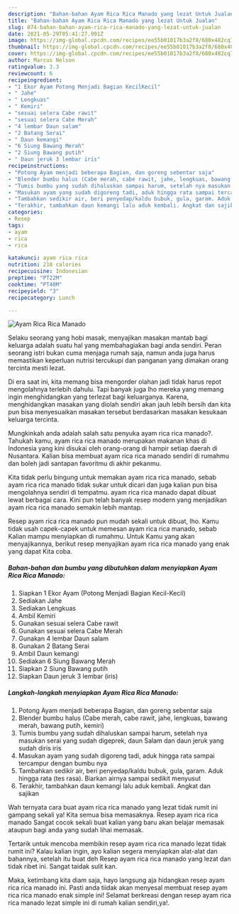 ```yaml
---
description: "Bahan-bahan Ayam Rica Rica Manado yang lezat Untuk Jualan"
title: "Bahan-bahan Ayam Rica Rica Manado yang lezat Untuk Jualan"
slug: 874-bahan-bahan-ayam-rica-rica-manado-yang-lezat-untuk-jualan
date: 2021-05-29T05:41:27.991Z
image: https://img-global.cpcdn.com/recipes/ee55b01017b3a2f8/680x482cq70/ayam-rica-rica-manado-foto-resep-utama.jpg
thumbnail: https://img-global.cpcdn.com/recipes/ee55b01017b3a2f8/680x482cq70/ayam-rica-rica-manado-foto-resep-utama.jpg
cover: https://img-global.cpcdn.com/recipes/ee55b01017b3a2f8/680x482cq70/ayam-rica-rica-manado-foto-resep-utama.jpg
author: Marcus Nelson
ratingvalue: 3.3
reviewcount: 6
recipeingredient:
- "1 Ekor Ayam Potong Menjadi Bagian KecilKecil"
- " Jahe"
- " Lengkuas"
- " Kemiri"
- "sesuai selera Cabe rawit"
- "sesuai selera Cabe Merah"
- "4 lembar Daun salam"
- "2 Batang Serai"
- " Daun kemangi"
- "6 Siung Bawang Merah"
- "2 Siung Bawang putih"
- " Daun jeruk 3 lembar iris"
recipeinstructions:
- "Potong Ayam menjadi beberapa Bagian, dan goreng sebentar saja"
- "Blender bumbu halus (Cabe merah, cabe rawit, jahe, lengkuas, bawang merah, bawang putih, kemiri)"
- "Tumis bumbu yang sudah dihaluskan sampai harum, setelah nya masukan serai yang sudah digeprek, daun Salam dan daun jeruk yang sudah diris iris"
- "Masukan ayam yang sudah digoreng tadi, aduk hingga rata sampai tercampur dengan bumbu nya"
- "Tambahkan sedikir air, beri penyedap/kaldu bubuk, gula, garam. Aduk hingga rata (tes rasa). Biarkan airnya sampai sedikit menyusut"
- "Terakhir, tambahkan daun kemangi lalu aduk kembali. Angkat dan sajikan"
categories:
- Resep
tags:
- ayam
- rica
- rica

katakunci: ayam rica rica 
nutrition: 218 calories
recipecuisine: Indonesian
preptime: "PT22M"
cooktime: "PT40M"
recipeyield: "3"
recipecategory: Lunch

---
```



![Ayam Rica Rica Manado](https://img-global.cpcdn.com/recipes/ee55b01017b3a2f8/680x482cq70/ayam-rica-rica-manado-foto-resep-utama.jpg)

Selaku seorang yang hobi masak, menyajikan masakan mantab bagi keluarga adalah suatu hal yang membahagiakan bagi anda sendiri. Peran seorang istri bukan cuma menjaga rumah saja, namun anda juga harus memastikan keperluan nutrisi tercukupi dan panganan yang dimakan orang tercinta mesti lezat.

Di era  saat ini, kita memang bisa mengorder olahan jadi tidak harus repot mengolahnya terlebih dahulu. Tapi banyak juga lho mereka yang memang ingin menghidangkan yang terlezat bagi keluarganya. Karena, menghidangkan masakan yang diolah sendiri akan jauh lebih bersih dan kita pun bisa menyesuaikan masakan tersebut berdasarkan masakan kesukaan keluarga tercinta. 



Mungkinkah anda adalah salah satu penyuka ayam rica rica manado?. Tahukah kamu, ayam rica rica manado merupakan makanan khas di Indonesia yang kini disukai oleh orang-orang di hampir setiap daerah di Nusantara. Kalian bisa membuat ayam rica rica manado sendiri di rumahmu dan boleh jadi santapan favoritmu di akhir pekanmu.

Kita tidak perlu bingung untuk memakan ayam rica rica manado, sebab ayam rica rica manado tidak sukar untuk dicari dan juga kalian pun bisa mengolahnya sendiri di tempatmu. ayam rica rica manado dapat dibuat lewat berbagai cara. Kini pun telah banyak resep modern yang menjadikan ayam rica rica manado semakin lebih mantap.

Resep ayam rica rica manado pun mudah sekali untuk dibuat, lho. Kamu tidak usah capek-capek untuk memesan ayam rica rica manado, sebab Kalian mampu menyiapkan di rumahmu. Untuk Kamu yang akan menyajikannya, berikut resep menyajikan ayam rica rica manado yang enak yang dapat Kita coba.

<!--inarticleads1-->

##### Bahan-bahan dan bumbu yang dibutuhkan dalam menyiapkan Ayam Rica Rica Manado:

1. Siapkan 1 Ekor Ayam (Potong Menjadi Bagian Kecil-Kecil)
1. Sediakan  Jahe
1. Sediakan  Lengkuas
1. Ambil  Kemiri
1. Gunakan sesuai selera Cabe rawit
1. Gunakan sesuai selera Cabe Merah
1. Gunakan 4 lembar Daun salam
1. Gunakan 2 Batang Serai
1. Ambil  Daun kemangi
1. Sediakan 6 Siung Bawang Merah
1. Siapkan 2 Siung Bawang putih
1. Siapkan  Daun jeruk 3 lembar (iris)




<!--inarticleads2-->

##### Langkah-langkah menyiapkan Ayam Rica Rica Manado:

1. Potong Ayam menjadi beberapa Bagian, dan goreng sebentar saja
1. Blender bumbu halus (Cabe merah, cabe rawit, jahe, lengkuas, bawang merah, bawang putih, kemiri)
1. Tumis bumbu yang sudah dihaluskan sampai harum, setelah nya masukan serai yang sudah digeprek, daun Salam dan daun jeruk yang sudah diris iris
1. Masukan ayam yang sudah digoreng tadi, aduk hingga rata sampai tercampur dengan bumbu nya
1. Tambahkan sedikir air, beri penyedap/kaldu bubuk, gula, garam. Aduk hingga rata (tes rasa). Biarkan airnya sampai sedikit menyusut
1. Terakhir, tambahkan daun kemangi lalu aduk kembali. Angkat dan sajikan




Wah ternyata cara buat ayam rica rica manado yang lezat tidak rumit ini gampang sekali ya! Kita semua bisa memasaknya. Resep ayam rica rica manado Sangat cocok sekali buat kalian yang baru akan belajar memasak ataupun bagi anda yang sudah lihai memasak.

Tertarik untuk mencoba membikin resep ayam rica rica manado lezat tidak rumit ini? Kalau kalian ingin, ayo kalian segera menyiapkan alat-alat dan bahannya, setelah itu buat deh Resep ayam rica rica manado yang lezat dan tidak ribet ini. Sangat taidak sulit kan. 

Maka, ketimbang kita diam saja, hayo langsung aja hidangkan resep ayam rica rica manado ini. Pasti anda tiidak akan menyesal membuat resep ayam rica rica manado enak simple ini! Selamat berkreasi dengan resep ayam rica rica manado lezat simple ini di rumah kalian sendiri,ya!.

